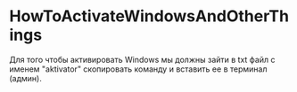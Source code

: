 # HowToActivateWindowsAndOtherThings
Для того чтобы активировать Windows мы должны зайти в txt файл с именем "aktivator" скопировать команду и вставить ее в терминал (админ).
